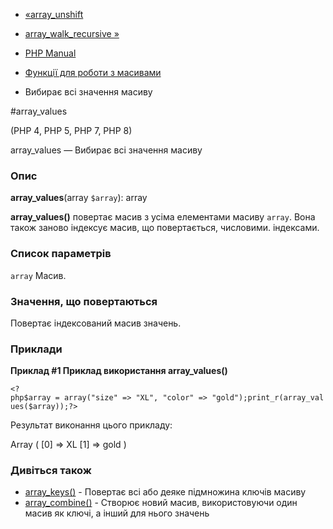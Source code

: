 - [«array_unshift](function.array-unshift.md)
- [array_walk_recursive »](function.array-walk-recursive.md)

- [PHP Manual](index.md)
- [Функції для роботи з масивами](ref.array.md)
- Вибирає всі значення масиву

#array_values

(PHP 4, PHP 5, PHP 7, PHP 8)

array_values — Вибирає всі значення масиву

### Опис

**array_values**(array `$array`): array

**array_values()** повертає масив з усіма елементами масиву
`array`. Вона також заново індексує масив, що повертається, числовими.
індексами.

### Список параметрів

`array`
Масив.

### Значення, що повертаються

Повертає індексований масив значень.

### Приклади

**Приклад #1 Приклад використання **array_values()****

` <?php$array = array("size" => "XL", "color" => "gold");print_r(array_values($array));?> `

Результат виконання цього прикладу:

Array
(
[0] => XL
[1] => gold
)

### Дивіться також

- [array_keys()](function.array-keys.md) - Повертає всі або
деяке підмножина ключів масиву
- [array_combine()](function.array-combine.md) - Створює новий
масив, використовуючи один масив як ключі, а інший для нього
значень
